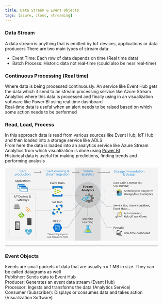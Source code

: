 ```yaml
---
title: Data Stream & Event Objects
tags: [azure, cloud, streaming]
---
```


### Data Stream

A data stream is anything that is emitted by IoT devices, applications or data producers
There are two main types of stream data:

* Event Time: Each row of data depends on time (Real time data)
* Batch Process: Historic data not real-time (could also be near real-time)

### Continuous Processing (Real time)

Where data is being processed continuously. An service like Event Hub gets the data which it send to an stream processing service like Azure Stream Analytics where this data is processed and finally using in an visualization software like Power BI using real time dashboard  
Real-time data is useful when an alert needs to be raised based on which some action needs to be performed

### Read, Load, Process

In this approach data is read from various sources like Event Hub, IoT Hub and then loaded into a storage service like ADLS  
From here the data is loaded into an analytics service like Azure Stream Analytics from which visualization is done using [Power BI](../../../Data%20Visualization/Power%20BI/Power%20BI.md)  
Historical data is useful for making predictions, finding trends and performing analysis

![Azure Stream Analytics|600](../images/azure-stream-analytics.png)

---

### Event Objects

Events are small packets of data that are usually \<= 1 MB in size. They can be called datagrams as well  
Publisher: Sends data to Event Hub  
Producer: Generates an event data stream (Event Hub)  
Processor: Ingests and transforms the data (Analytics Service)  
Consumer (Subscriber): Displays or consumes data and takes action (Visualization Software)